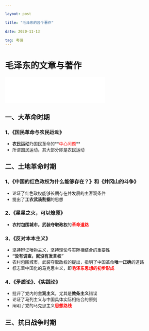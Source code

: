 ```yaml
---

layout: post

title: "毛泽东的各个著作"

date: 2020-11-13

tag: 考研
---
```


# 毛泽东的文章与著作

<iframe frameborder="no" border="0" marginwidth="0" marginheight="0" width=330 height=86 src="//music.163.com/outchain/player?type=2&id=32785692&auto=0&height=66"></iframe>

## 一、大革命时期

### 1、《国民革命与农民运动》

- **农民运动**乃国民革命的**<font color=red>中心问题</font>**
- 所谓国民运动，其大部分即是农民运动



## 二、土地革命时期

### 1、《中国的红色政权为什么能够存在？》和《井冈山的斗争》

- 论证了红色政权能够长期存在并发展的主客观条件
- 提出了**工农武装割据**的思想



### 2、《星星之火，可以燎原》

- **农村包围城市，武装夺取政权**的<font color=red>**革命道路**</font>



### 3、《反对本本主义》

- 坚持辩证唯物主义，坚持理论与实际相结合的重要性
- **“没有调查，就没有发言权”**
- 农村包围城市，武装夺取政权的提出，指明了中国革命**唯一正确**的道路
- 标志着中国化的马克思主义，即<font color=red>**毛泽东思想的初步形成**</font>



### 4、《矛盾论》、《实践论》

- 批评了党内的**主观主义**，尤其是**教条主义**错误
- 论证了马列主义与中国具体实际相结合的原则
- 阐明了党的马克思主义<font color=red>**思想路线**</font>



## 三、抗日战争时期

